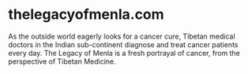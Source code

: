 thelegacyofmenla.com
====================

As the outside world eagerly looks for a cancer cure, Tibetan medical doctors in the Indian sub-continent diagnose and treat cancer patients every day. The Legacy of Menla is a fresh portrayal of cancer, from the perspective of Tibetan Medicine.
